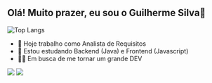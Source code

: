 ## Olá! Muito prazer, eu sou o Guilherme Silva👋

![Top Langs](https://github-readme-stats.vercel.app/api/top-langs/?username=g-ssilva&layout=compact&theme=radical)

- 🔭 Hoje trabalho como Analista de Requisitos
- 🌱 Estou estudando Backend (Java) e Frontend (Javascript)
- 👨‍💻 Em busca de me tornar um grande DEV
  
<div> 
  <a href="https://www.instagram.com/guissilva_" target="_blank"><img src="https://img.shields.io/badge/-Instagram-%23E4405F?style=for-the-badge&logo=instagram&logoColor=white" target="_blank"></a>
  <a href="https://www.linkedin.com/in/guilherme-silva-527280229" target="_blank"><img src="https://img.shields.io/badge/-LinkedIn-%230077B5?style=for-the-badge&logo=linkedin&logoColor=white" target="_blank"></a> 
</div>

